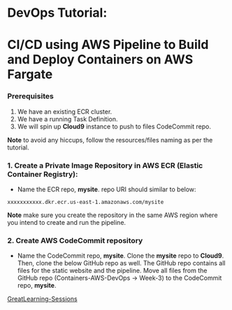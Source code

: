 # DevOps Tutorial:
 
# CI/CD using AWS Pipeline to Build and Deploy Containers on AWS Fargate

### Prerequisites

1. We have an existing ECR cluster.
2. We have a running Task Definition. 
3. We will spin up **Cloud9** instance to push to files CodeCommit repo. 


**Note** to avoid any hiccups, follow the resources/files naming as per the tutorial. 


### 1. Create a Private Image Repository in AWS ECR (Elastic Container Registry):

- Name the ECR repo, **mysite**.  repo URI should similar to below:

``xxxxxxxxxxx.dkr.ecr.us-east-1.amazonaws.com/mysite``


**Note** make sure you create the repository in the same AWS region where you intend to create and run the pipeline.

### 2. Create AWS CodeCommit repository

- Name the CodeCommit repo, **mysite**. Clone the **mysite** repo to **Cloud9**. Then, clone the below GitHub repo as well. The GitHub repo contains all files for the static website and the pipeline. Move all files from the GitHub repo (Containers-AWS-DevOps -> Week-3) to the CodeCommit repo, **mysite**. 


[GreatLearning-Sessions](https://github.com/OmarCloud20/GreatLearning-Sessions)